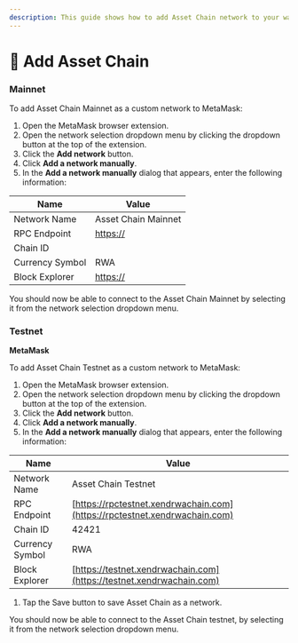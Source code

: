 ```yaml
---
description: This guide shows how to add Asset Chain network to your wallet
---
```


# 🦊 Add Asset Chain

### Mainnet <a href="#metamask" id="metamask"></a>

To add Asset Chain Mainnet as a custom network to MetaMask:

1. Open the MetaMask browser extension.
2. Open the network selection dropdown menu by clicking the dropdown button at the top of the extension.
3. Click the **Add network** button.
4. Click **Add a network manually**.
5. In the **Add a network manually** dialog that appears, enter the following information:

| Name            | Value                                      |
| --------------- | ------------------------------------------ |
| Network Name    | Asset Chain Mainnet                        |
| RPC Endpoint    | [https://](https://explorer.mode.network/) |
| Chain ID        |                                            |
| Currency Symbol | RWA                                        |
| Block Explorer  | [https://](https://explorer.mode.network/) |

You should now be able to connect to the Asset Chain Mainnet by selecting it from the network selection dropdown menu.

### Testnet <a href="#testnet" id="testnet"></a>

**MetaMask**[**​**](https://docs.base.org/using-base#metamask)

To add Asset Chain Testnet as a custom network to MetaMask:

1. Open the MetaMask browser extension.
2. Open the network selection dropdown menu by clicking the dropdown button at the top of the extension.
3. Click the **Add network** button.
4. Click **Add a network manually**.
5. In the **Add a network manually** dialog that appears, enter the following information:

| Name            | Value                                                                      |
| --------------- | -------------------------------------------------------------------------- |
| Network Name    | Asset Chain Testnet                                                        |
| RPC Endpoint    | [https://rpctestnet.xendrwachain.com](https://rpctestnet.xendrwachain.com) |
| Chain ID        | 42421                                                                      |
| Currency Symbol | RWA                                                                        |
| Block Explorer  | [https://testnet.xendrwachain.com](https://testnet.xendrwachain.com)       |

1. Tap the Save button to save Asset Chain as a network.

You should now be able to connect to the Asset Chain testnet, by selecting it from the network selection dropdown menu.
